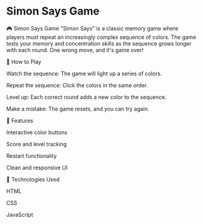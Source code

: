 # Simon Says Game

🎮 Simon Says Game
"Simon Says" is a classic memory game where players must repeat an increasingly complex sequence of colors. The game tests your memory and concentration skills as the sequence grows longer with each round. One wrong move, and it's game over!

🧠 How to Play

Watch the sequence: The game will light up a series of colors.

Repeat the sequence: Click the colors in the same order.

Level up: Each correct round adds a new color to the sequence.

Make a mistake: The game resets, and you can try again.

🔧 Features

Interactive color buttons 

Score and level tracking

Restart functionality

Clean and responsive UI

🚀 Technologies Used

HTML

CSS

JavaScript
